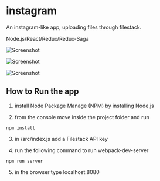 # instagram

An instagram-like app, uploading files through filestack.


Node.js/React/Redux/Redux-Saga

![Screenshot](https://res.cloudinary.com/teateearu/image/upload/v1515957922/Screen_Shot_2018-01-14_at_20.20.18_qnvqrm.png "Optional title")

![Screenshot](https://res.cloudinary.com/teateearu/image/upload/v1515958039/Screen_Shot_2018-01-14_at_20.16.57_fkwhap.png "Optional title")

![Screenshot](https://res.cloudinary.com/teateearu/image/upload/v1515958094/Screen_Shot_2018-01-14_at_20.22.01_xqui2l.png "Optional title")


## How to Run the app

1. install Node Package Manage (NPM) by installing Node.js

2. from the console move inside the project folder and run

```
npm install
```
3. in /src/index.js add a Filestack API key

4. run the following command to run webpack-dev-server

```
npm run server
```

5. in the browser type localhost:8080
